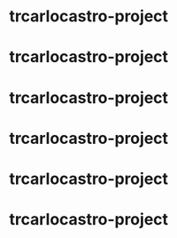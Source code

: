 # trcarlocastro-project
# trcarlocastro-project
# trcarlocastro-project
# trcarlocastro-project
# trcarlocastro-project
# trcarlocastro-project
